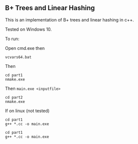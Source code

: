 ## B+ Trees and Linear Hashing

This is an implementation of B+ trees and linear hashing in c++.

Tested on Windows 10.

To run:

Open cmd.exe then

```shell
vcvars64.bat
```

Then

```shell
cd part1
nmake.exe
```

Then `main.exe <inputfile>`

```shell
cd part2
nmake.exe
```

If on linux (not tested)

```shell
cd part1
g++ *.cc -o main.exe
```

```shell
cd part1
g++ *.cc -o main.exe
```
